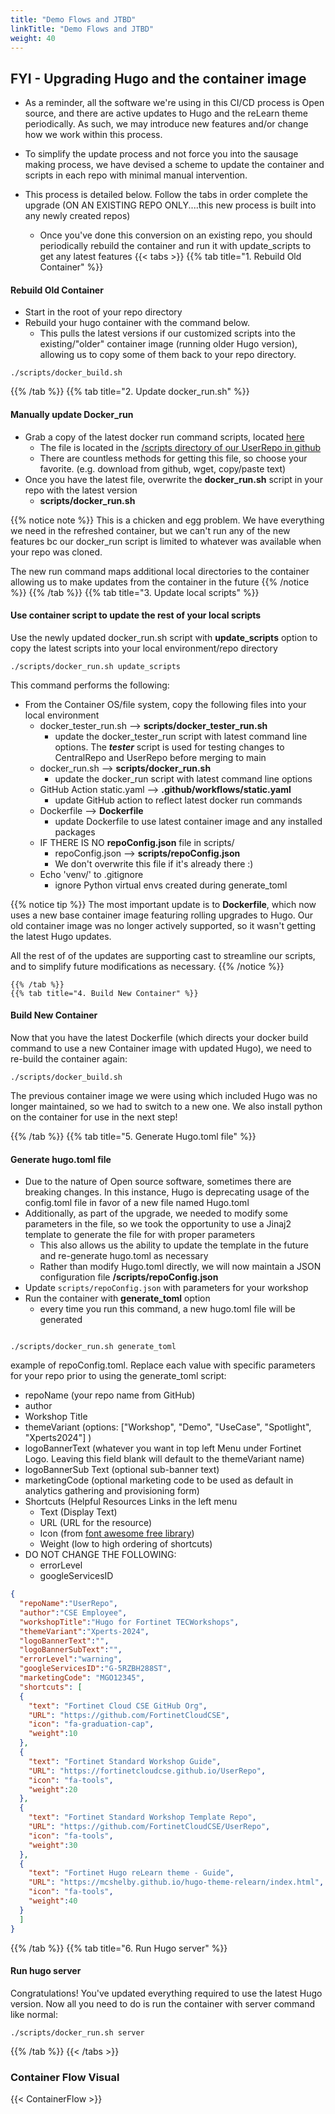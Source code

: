 ```yaml
---
title: "Demo Flows and JTBD"
linkTitle: "Demo Flows and JTBD"
weight: 40
---
```


## FYI - Upgrading Hugo and the container image

- As a reminder, all the software we're using in this CI/CD process is Open source, and there are active updates to Hugo and the reLearn theme periodically.  As such, we may introduce new features and/or change how we work within this process.

- To simplify the update process and not force you into the sausage making process, we have devised a scheme to update the container and scripts in each repo with minimal manual intervention.
- This process is detailed below.  Follow the tabs in order complete the upgrade (ON AN EXISTING REPO ONLY....this new process is built into any newly created repos)
  - Once you've done this conversion on an existing repo, you should periodically rebuild the container and run it with update_scripts to get any latest features
{{< tabs >}}
{{% tab title="1. Rebuild Old Container" %}}
#### Rebuild Old Container
- Start in the root of your repo directory 
- Rebuild your hugo container with the command below.  
  - This pulls the latest versions if our customized scripts into the existing/"older" container image (running older Hugo version), allowing us to copy some of them back to your repo directory.
```shell
./scripts/docker_build.sh
```
{{% /tab %}}
{{% tab title="2. Update docker_run.sh" %}}  
#### Manually update Docker_run
- Grab a copy of the latest docker run command scripts, located [here](https://raw.githubusercontent.com/FortinetCloudCSE/UserRepo/main/scripts/docker_run.sh)
  - The file is located in the [/scripts directory of our UserRepo in github](https://github.com/FortinetCloudCSE/UserRepo/blob/main/scripts/docker_run.sh)
  - There are countless methods for getting this file, so choose your favorite. (e.g. download from github, wget, copy/paste text)
- Once you have the latest file, overwrite the **docker_run.sh** script in your repo with the latest version
  - **scripts/docker_run.sh**

{{% notice note %}}
This is a chicken and egg problem.  We have everything we need in the refreshed container, but we can't run any of the new features bc our docker_run script is limited to whatever was available when your repo was cloned.

The new run command maps additional local directories to the container allowing us to make updates from the container in the future
{{% /notice %}}
{{% /tab %}}
{{% tab title="3. Update local scripts" %}}
#### Use container script to update the rest of your local scripts
Use the newly updated docker_run.sh script with **update_scripts** option to copy the latest scripts into your local environment/repo directory
```shell
./scripts/docker_run.sh update_scripts
```

This command performs the following:
- From the Container OS/file system, copy the following files into your local environment
  - docker_tester_run.sh --> **scripts/docker_tester_run.sh**
    - update the docker_tester_run script with latest command line options.  The **_tester_** script is used for testing changes to CentralRepo and UserRepo before merging to main
  - docker_run.sh --> **scripts/docker_run.sh**
    - update the docker_run script with latest command line options
  - GitHub Action static.yaml --> **.github/workflows/static.yaml**
    - update GitHub action to reflect latest docker run commands
  - Dockerfile --> **Dockerfile**
    - update Dockerfile to use latest container image and any installed packages
  - IF THERE IS NO **repoConfig.json** file in scripts/
    - repoConfig.json --> **scripts/repoConfig.json**
    - We don't overwrite this file if it's already there :) 
  - Echo 'venv/' to .gitignore
    - ignore Python virtual envs created during generate_toml

{{% notice tip %}}
The most important update is to **Dockerfile**, which now uses a new base container image featuring rolling upgrades to Hugo.  Our old container image was no longer actively supported, so it wasn't getting the latest Hugo updates.

All the rest of of the updates are supporting cast to streamline our scripts, and to simplify future modifications as necessary.
{{% /notice %}}
  
    {{% /tab %}}
    {{% tab title="4. Build New Container" %}}
#### Build New Container
Now that you have the latest Dockerfile (which directs your docker build command to use a new Container image with updated Hugo), we need to re-build the container again:

```shell
./scripts/docker_build.sh
```

The previous container image we were using which included Hugo was no longer maintained, so we had to switch to a new one.  We also install python on the container for use in the next step!

{{% /tab %}}
{{% tab title="5. Generate Hugo.toml file" %}}
#### Generate hugo.toml file
- Due to the nature of Open source software, sometimes there are breaking changes.  In this instance, Hugo is deprecating usage of the config.toml file in favor of a new file named Hugo.toml
- Additionally, as part of the upgrade, we needed to modify some parameters in the file, so we took the opportunity to use a Jinaj2 template to generate the file for with proper parameters
  - This also allows us the ability to update the template in the future and re-generate hugo.toml as necessary
  - Rather than modify Hugo.toml directly, we will now maintain a JSON configuration file **/scripts/repoConfig.json**
- Update `scripts/repoConfig.json` with parameters for your workshop
- Run the container with **generate_toml** option
  - every time you run this command, a new hugo.toml file will be generated
```shell

./scripts/docker_run.sh generate_toml
```

example of repoConfig.toml.  Replace each value with specific parameters for your repo prior to using the generate_toml script:
- repoName (your repo name from GitHub)
- author
- Workshop Title
- themeVariant (options: ["Workshop", "Demo", "UseCase", "Spotlight", "Xperts2024"] )
- logoBannerText (whatever you want in top left Menu under Fortinet Logo.  Leaving this field blank will default to the themeVariant name)
- logoBannerSub Text (optional sub-banner text)
- marketingCode (optional marketing code to be used as default in analytics gathering and provisioning form)
- Shortcuts (Helpful Resources Links in the left menu
  - Text (Display Text)
  - URL (URL for the resource)
  - Icon (from [font awesome free library](https://fontawesome.com/v6/search?o=r&m=free))
  - Weight (low to high ordering of shortcuts)
- DO NOT CHANGE THE FOLLOWING:
  - errorLevel
  - googleServicesID
  
```json
{
  "repoName":"UserRepo",
  "author":"CSE Employee",
  "workshopTitle":"Hugo for Fortinet TECWorkshops",
  "themeVariant":"Xperts-2024",
  "logoBannerText":"",
  "logoBannerSubText":"",
  "errorLevel":"warning",
  "googleServicesID":"G-5RZBH288ST",
  "marketingCode": "MGO12345",
  "shortcuts": [
  {
    "text": "Fortinet Cloud CSE GitHub Org",
    "URL": "https://github.com/FortinetCloudCSE",
    "icon": "fa-graduation-cap",
    "weight":10
  },
  {
    "text": "Fortinet Standard Workshop Guide",
    "URL": "https://fortinetcloudcse.github.io/UserRepo",
    "icon": "fa-tools",
    "weight":20
  },
  {
    "text": "Fortinet Standard Workshop Template Repo",
    "URL": "https://github.com/FortinetCloudCSE/UserRepo",
    "icon": "fa-tools",
    "weight":30
  },
  {
    "text": "Fortinet Hugo reLearn theme - Guide",
    "URL": "https://mcshelby.github.io/hugo-theme-relearn/index.html",
    "icon": "fa-tools",
    "weight":40
  }
  ]
}
```

{{% /tab %}}
{{% tab title="6. Run Hugo server" %}}
#### Run hugo server
Congratulations!  You've updated everything required to use the latest Hugo version.  Now all you need to do is run the container with server command like normal:

```shell
./scripts/docker_run.sh server
```
{{% /tab %}}
{{< /tabs >}}

### Container Flow Visual

{{< ContainerFlow >}}